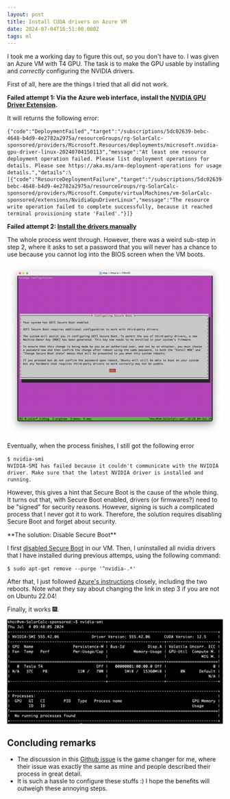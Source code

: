 ```yaml
---
layout: post
title: Install CUDA drivers on Azure VM
date: 2024-07-04T16:51:00.000Z
tags: ml
---
```

I took me a working day to figure this out, so you don't have to. I was given an Azure VM with T4 GPU. The task is to make the GPU usable by installing and *correctly* configuring the NVIDIA drivers.

First of all, here are the things I tried that all did not work.

**Failed attempt 1: Via the Azure web interface, install the [NVIDIA GPU Driver Extension](https://learn.microsoft.com/en-us/azure/virtual-machines/extensions/hpccompute-gpu-linux).** 

It will returns the following error:

```
{"code":"DeploymentFailed","target":"/subscriptions/5dc02639-bebc-4648-b4d9-4e2782a2975a/resourceGroups/rg-SolarCalc-sponsored/providers/Microsoft.Resources/deployments/microsoft.nvidia-gpu-driver-linux-20240704150113","message":"At least one resource deployment operation failed. Please list deployment operations for details. Please see https://aka.ms/arm-deployment-operations for usage details.","details":\[{"code":"ResourceDeploymentFailure","target":"/subscriptions/5dc02639-bebc-4648-b4d9-4e2782a2975a/resourceGroups/rg-SolarCalc-sponsored/providers/Microsoft.Compute/virtualMachines/vm-SolarCalc-sponsored/extensions/NvidiaGpuDriverLinux","message":"The resource write operation failed to complete successfully, because it reached terminal provisioning state 'Failed'."}]}
```

**Failed attempt 2: [Install the drivers manually](https://learn.microsoft.com/en-us/azure/virtual-machines/linux/n-series-driver-setup#ubuntu)**

The whole process went through. However, there was a weird sub-step in step 2, where it asks to set a password that you will never has a chance to use because you cannot log into the BIOS screen when the VM boots.

![](/assets/uploads/screenshot-2024-07-04-at-16.28.28.png)

Eventually, when the process finishes, I still got the following error

```shell
$ nvidia-smi
NVIDIA-SMI has failed because it couldn't communicate with the NVIDIA driver. Make sure that the latest NVIDIA driver is installed and running.
```

However, this gives a hint that Secure Boot is the cause of the whole thing. It turns out that, with Secure Boot enabled, drivers (or firmwares?) need to be "signed" for security reasons. However, signing is such a complicated process that I never got it to work. Therefore, the solution requires disabling Secure Boot and forget about security.

\*\*The solution: Disable Secure Boot\*\*

I first [disabled Secure Boot](https://github.com/MicrosoftDocs/azure-docs/issues/111536#issuecomment-2062148078) in our VM. Then, I uninstalled all nvidia drivers that I have installed during previous attemps, using the following command:

```shell
$ sudo apt-get remove --purge '^nvidia-.*'
```

After that, I just followed [Azure's instructions](https://learn.microsoft.com/en-us/azure/virtual-machines/linux/n-series-driver-setup#ubuntu) closely, including the two reboots. Note what they say about changing the link in step 3 if you are not on Ubuntu 22.04! 



Finally, it works 🎆.

![](/assets/uploads/screenshot-2024-07-04-at-16.48.28.png)

## Concluding remarks

* The discussion in this [Github issue](https://github.com/MicrosoftDocs/azure-docs/issues/111536) is the game changer for me, where their issue was exactly the same as mine and people described their process in great detail.
* It is such a hassle to configure these stuffs :) I hope the benefits will outweigh these annoying steps.
